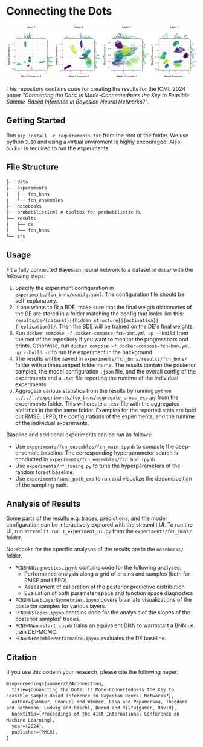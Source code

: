 # Connecting the Dots

![](fig.png)

This repository contains code for creating the results for the ICML 2024 paper *"Connecting the Dots: Is Mode-Connectedness the Key to Feasible Sample-Based Inference in Bayesian Neural Networks?"*.

## Getting Started

Run `pip install -r requirements.txt` from the root of the folder. We use python `3.10` and using a virtual enviroment is highly encouraged. Also `Docker` is required to run the experiments.

## File Structure

```
├── data
├── experiments
|   ├── fcn_bnns
|   └── fcn_ensembles
├── notebooks
├── probabilisticml # toolbox for probabilistic ML
├── results
|   ├── de
|   └── fcn_bnns
└── src 
```

## Usage

Fit a fully connected Bayesian neural network to a dataset in `data/` with the following steps:

1. Specify the experiment configuration in `experiments/fcn_bnns/conifg.yaml`. The configuration file should be self-explanatory.
2. If one wants to fit a BDE, make sure that the final weigth dictionaries of the DE are stored in a folder matching the config that looks like this: `results/de/{dataset}|{hidden_structure}|{activation}|{replication}|/`. Then the BDE will be trained on the DE's final weights.
3. Run `docker compose -f docker-compose-fcn-bnn.yml up --build` from the root of the repository if you want to monitor the progressbars and prints. Otherwise, run `docker compose -f docker-compose-fcn-bnn.yml up --build -d` to run the experiment in the background.
4. The results will be saved in `experiments/fcn_bnns/results/fcn_bnns/` folder with a timestamped folder name. The results contain the posterior samples, the model configuration `.json` file, and the overall config of the experiments and a `.txt` file reporting the runtime of the individual experiments.
5. Aggregate various statistics from the results by running `python ../../../experiments/fcn_bnns/aggregate_cross_exp.py` from the experiments folder. This will create a `.csv` file with the aggregated statistics in the the same folder. Examples for the reported stats are hold out RMSE, LPPD, the configurations of the experiments, and the runtime of the individual experiments.

Baseline and additional experiments can be run as follows:

* Use `experiments/fcn_ensembles/fcn_main.ipynb` to compute the deep-ensemble baseline. The corresponding hyperparameter search is conducted in `experiments/fcn_ensembles/fcn_hpo.ipynb`
* Use `experiments/rf_tuning.py` to tune the hyperparameters of the random forest baseline.
* Use `experiments/samp_path_exp` to run and visualize the decomposition of the sampling path.

## Analysis of Results

Some parts of the results e.g. traces, predictions, and the model configuration can be interactively explored with the streamlit UI. To run the UI, run `streamlit run 1_experiment_ui.py` from the `experiments/fcn_bnns/` folder.

Notebooks for the specific analyses of the results are in the `notebooks/` folder. 

- `FCNBNNDiagnostics.ipynb` contains code for the following analyses:
    - Performance analysis along a grid of chains and samples (both for RMSE and LPPD)
    - Assessment of calibration of the posterior predictive distribution
    - Evaluation of both parameter space and function space diagnostics
- `FCNBNNLastLayerSymmetries.ipynb` covers bivariate visualizations of the posterior samples for various layers.
- `FCNBNNSlopes.ipynb` contains code for the analysis of the slopes of the posterior samples' traces.
- `FCNBNNWarmstart.ipynb` trains an equivalent DNN to warmstart a BNN i.e. train DEI-MCMC.
- `FCNBNNEnsemblePerformance.ipynb` evaluates the DE baseline.

## Citation

If you use this code in your research, please cite the following paper:

```
@inproceedings{sommer2024connecting,
  title={Connecting the Dots: Is Mode-Connectedness the Key to Feasible Sample-Based Inference in Bayesian Neural Networks?},
  author={Sommer, Emanuel and Wimmer, Lisa and Papamarkou, Theodore and Bothmann, Ludwig and Bischl, Bernd and R{\"u}gamer, David},
  booktitle={Proceedings of the 41st International Conference on Machine Learning},
  year={2024},
  publisher={PMLR},
}
```
